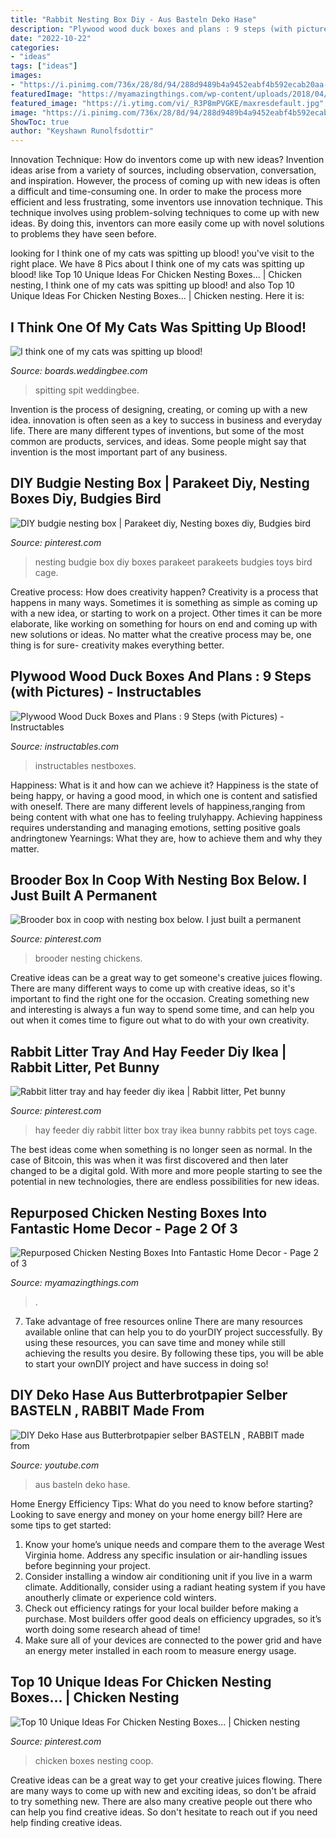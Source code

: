 ```yaml
---
title: "Rabbit Nesting Box Diy - Aus Basteln Deko Hase"
description: "Plywood wood duck boxes and plans : 9 steps (with pictures)"
date: "2022-10-22"
categories:
- "ideas"
tags: ["ideas"]
images:
- "https://i.pinimg.com/736x/28/8d/94/288d9489b4a9452eabf4b592ecab20aa--hay-feeder-diy-ikea.jpg"
featuredImage: "https://myamazingthings.com/wp-content/uploads/2018/04/chicken-nesting-box-7-.jpg"
featured_image: "https://i.ytimg.com/vi/_R3P8mPVGKE/maxresdefault.jpg"
image: "https://i.pinimg.com/736x/28/8d/94/288d9489b4a9452eabf4b592ecab20aa--hay-feeder-diy-ikea.jpg"
ShowToc: true
author: "Keyshawn Runolfsdottir"
---
```



Innovation Technique: How do inventors come up with new ideas?
Invention ideas arise from a variety of sources, including observation, conversation, and inspiration. However, the process of coming up with new ideas is often a difficult and time-consuming one. In order to make the process more efficient and less frustrating, some inventors use innovation technique. This technique involves using problem-solving techniques to come up with new ideas. By doing this, inventors can more easily come up with novel solutions to problems they have seen before.

	

		
looking for I think one of my cats was spitting up blood! you've visit to the right place. We have 8 Pics about I think one of my cats was spitting up blood! like Top 10 Unique Ideas For Chicken Nesting Boxes... | Chicken nesting, I think one of my cats was spitting up blood! and also Top 10 Unique Ideas For Chicken Nesting Boxes... | Chicken nesting. Here it is:
		
    
## I Think One Of My Cats Was Spitting Up Blood!

<img loading=lazy src="http://bios.weddingbee.com/pics/225847/cat_spit.jpg" onerror="this.onerror=null;this.src='https://tse3.mm.bing.net/th?id=OIP.GmflyftvPr_0M5IA8f6bNAHaJ7&amp;pid=15.1';" alt="I think one of my cats was spitting up blood!">

_Source: boards.weddingbee.com_

>spitting spit weddingbee. 

	

Invention is the process of designing, creating, or coming up with a new idea. innovation is often seen as a key to success in business and everyday life. There are many different types of inventions, but some of the most common are products, services, and ideas. Some people might say that invention is the most important part of any business.

    
## DIY Budgie Nesting Box | Parakeet Diy, Nesting Boxes Diy, Budgies Bird

<img loading=lazy src="https://i.pinimg.com/736x/6a/72/68/6a7268053d50e2fd3dcf0f56c17d3c38--nesting-boxes-parakeets.jpg" onerror="this.onerror=null;this.src='https://tse4.mm.bing.net/th?id=OIP.V1Mu-H59r8Et4aWwN8twcAAAAA&amp;pid=15.1';" alt="DIY budgie nesting box | Parakeet diy, Nesting boxes diy, Budgies bird">

_Source: pinterest.com_

>nesting budgie box diy boxes parakeet parakeets budgies toys bird cage. 

	

Creative process: How does creativity happen?
Creativity is a process that happens in many ways. Sometimes it is something as simple as coming up with a new idea, or starting to work on a project. Other times it can be more elaborate, like working on something for hours on end and coming up with new solutions or ideas. No matter what the creative process may be, one thing is for sure- creativity makes everything better.

    
## Plywood Wood Duck Boxes And Plans : 9 Steps (with Pictures) - Instructables

<img loading=lazy src="https://cdn.instructables.com/ORIG/FIR/BHH1/JTOMXQ7U/FIRBHH1JTOMXQ7U.jpg?frame=1" onerror="this.onerror=null;this.src='https://tse3.mm.bing.net/th?id=OIP.rJJucah4TbJbopTaBqZGMQHaGL&amp;pid=15.1';" alt="Plywood Wood Duck Boxes and Plans : 9 Steps (with Pictures) - Instructables">

_Source: instructables.com_

>instructables nestboxes. 

	

Happiness: What is it and how can we achieve it?
Happiness is the state of being happy, or having a good mood, in which one is content and satisfied with oneself. There are many different levels of happiness,ranging from being content with what one has to feeling trulyhappy. Achieving happiness requires understanding and managing emotions, setting positive goals andringtonew Yearnings: What they are, how to achieve them and why they matter.

    
## Brooder Box In Coop With Nesting Box Below. I Just Built A Permanent

<img loading=lazy src="https://i.pinimg.com/736x/e9/f6/3c/e9f63c4d93a93e2b9bb197150a75a298.jpg" onerror="this.onerror=null;this.src='https://tse1.mm.bing.net/th?id=OIP.SQ53oh49fpMqYOK5tBvFCQHaJ6&amp;pid=15.1';" alt="Brooder box in coop with nesting box below. I just built a permanent">

_Source: pinterest.com_

>brooder nesting chickens. 

	

Creative ideas can be a great way to get someone's creative juices flowing. There are many different ways to come up with creative ideas, so it's important to find the right one for the occasion. Creating something new and interesting is always a fun way to spend some time, and can help you out when it comes time to figure out what to do with your own creativity.

    
## Rabbit Litter Tray And Hay Feeder Diy Ikea | Rabbit Litter, Pet Bunny

<img loading=lazy src="https://i.pinimg.com/736x/28/8d/94/288d9489b4a9452eabf4b592ecab20aa--hay-feeder-diy-ikea.jpg" onerror="this.onerror=null;this.src='https://tse4.mm.bing.net/th?id=OIP.uz1PcaXzK2fyOPR7MagaDwHaJ3&amp;pid=15.1';" alt="Rabbit litter tray and hay feeder diy ikea | Rabbit litter, Pet bunny">

_Source: pinterest.com_

>hay feeder diy rabbit litter box tray ikea bunny rabbits pet toys cage. 

	

The best ideas come when something is no longer seen as normal. In the case of Bitcoin, this was when it was first discovered and then later changed to be a digital gold. With more and more people starting to see the potential in new technologies, there are endless possibilities for new ideas.

    
## Repurposed Chicken Nesting Boxes Into Fantastic Home Decor - Page 2 Of 3

<img loading=lazy src="https://myamazingthings.com/wp-content/uploads/2018/04/chicken-nesting-box-7-.jpg" onerror="this.onerror=null;this.src='https://tse1.mm.bing.net/th?id=OIP.nKYn1bmccOMMWHfZnGSzewHaJ4&amp;pid=15.1';" alt="Repurposed Chicken Nesting Boxes Into Fantastic Home Decor - Page 2 of 3">

_Source: myamazingthings.com_

>. 

	

7) Take advantage of free resources online
There are many resources available online that can help you to do yourDIY project successfully. By using these resources, you can save time and money while still achieving the results you desire. By following these tips, you will be able to start your ownDIY project and have success in doing so!

    
## DIY Deko Hase Aus Butterbrotpapier Selber BASTELN , RABBIT Made From

<img loading=lazy src="https://i.ytimg.com/vi/_R3P8mPVGKE/maxresdefault.jpg" onerror="this.onerror=null;this.src='https://tse4.mm.bing.net/th?id=OIP.JzZYm4K2-EUxecHtFJvgswHaEK&amp;pid=15.1';" alt="DIY Deko Hase aus Butterbrotpapier selber BASTELN , RABBIT made from">

_Source: youtube.com_

>aus basteln deko hase. 

	

Home Energy Efficiency Tips: What do you need to know before starting?
Looking to save energy and money on your home energy bill? Here are some tips to get started: 
1. Know your home’s unique needs and compare them to the average West Virginia home. Address any specific insulation or air-handling issues before beginning your project. 
2. Consider installing a window air conditioning unit if you live in a warm climate. Additionally, consider using a radiant heating system if you have anoutherly climate or experience cold winters. 
3. Check out efficiency ratings for your local builder before making a purchase. Most builders offer good deals on efficiency upgrades, so it’s worth doing some research ahead of time! 
4. Make sure all of your devices are connected to the power grid and have an energy meter installed in each room to measure energy usage.

    
## Top 10 Unique Ideas For Chicken Nesting Boxes... | Chicken Nesting

<img loading=lazy src="https://i.pinimg.com/736x/4c/82/1d/4c821d80c6bbb64c41dcb2f08912c402--chicken-nesting-boxes-milk-crate-nesting-boxes.jpg" onerror="this.onerror=null;this.src='https://tse4.mm.bing.net/th?id=OIP.agsGPJeVikBumd5zTiAn9AHaJg&amp;pid=15.1';" alt="Top 10 Unique Ideas For Chicken Nesting Boxes... | Chicken nesting">

_Source: pinterest.com_

>chicken boxes nesting coop. 

	

Creative ideas can be a great way to get your creative juices flowing. There are many ways to come up with new and exciting ideas, so don't be afraid to try something new. There are also many creative people out there who can help you find creative ideas. So don't hesitate to reach out if you need help finding creative ideas.

